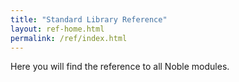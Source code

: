 ```yaml
---
title: "Standard Library Reference"
layout: ref-home.html
permalink: /ref/index.html
---
```


Here you will find the reference to all Noble modules.
